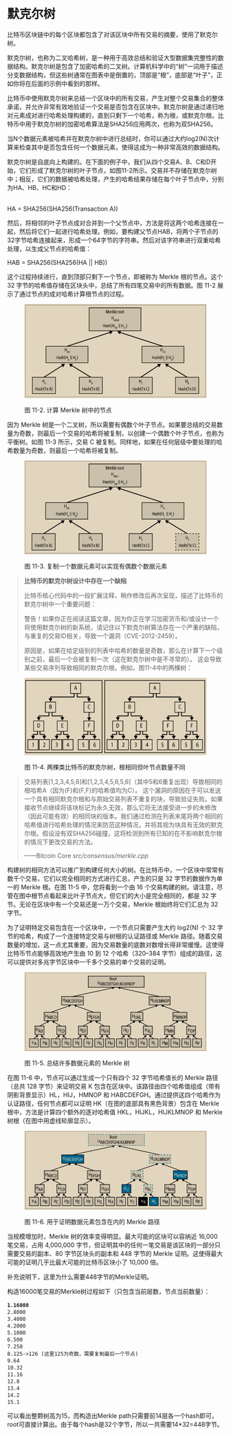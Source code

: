 # 默克尔树

比特币区块链中的每个区块都包含了对该区块中所有交易的摘要，使用了默克尔树。

默克尔树，也称为二叉哈希树，是一种用于高效总结和验证大型数据集完整性的数据结构。默克尔树是包含了加密哈希的二叉树。计算机科学中的“树”一词用于描述分支数据结构，但这些树通常在图表中是倒置的，顶部是“根”，底部是“叶子”，正如你将在后面的示例中看到的那样。

比特币中使用默克尔树来总结一个区块中的所有交易，产生对整个交易集合的整体承诺，并允许非常有效地验证一个交易是否包含在区块中。默克尔树是通过递归地对元素成对进行哈希处理构建的，直到只剩下一个哈希，称为根，或默克尔根。比特币中用于默克尔树的加密哈希算法是SHA256应用两次，也称为双SHA256。

当N个数据元素被哈希并在默克尔树中进行总结时，你可以通过大约log2(N)次计算来检查其中是否包含任何一个数据元素，使得这成为一种非常高效的数据结构。

默克尔树是自底向上构建的。在下面的例子中，我们从四个交易A、B、C和D开始，它们形成了默克尔树的叶子节点，如图11-2所示。交易并不存储在默克尔树中；相反，它们的数据被哈希处理，产生的哈希结果存储在每个叶子节点中，分别为HA、HB、HC和HD：

\
HA = SHA256(SHA256(Transaction A))

然后，将相邻的叶子节点成对合并到一个父节点中，方法是将这两个哈希连接在一起，然后将它们一起进行哈希处理。例如，要构建父节点HAB，将两个子节点的32字节哈希连接起来，形成一个64字节的字符串。然后对该字符串进行双重哈希处理，以生成父节点的哈希值：

HAB = SHA256(SHA256(HA || HB))

这个过程持续进行，直到顶部只剩下一个节点，即被称为 Merkle 根的节点。这个 32 字节的哈希值存储在区块头中，总结了所有四笔交易中的所有数据。图 11-2 展示了通过节点的成对哈希计算根节点的过程。

<figure><img src="../.gitbook/assets/11.2.png" alt=""><figcaption><p>图 11-2. 计算 Merkle 树中的节点</p></figcaption></figure>

因为 Merkle 树是一个二叉树，所以需要有偶数个叶子节点。如果要总结的交易数量为奇数，则最后一个交易的哈希将被复制，以创建一个偶数个叶子节点，也称为平衡树。如图 11-3 所示，交易 C 被复制。同样地，如果在任何层级中要处理的哈希数量为奇数，则最后一个哈希将被复制。

<figure><img src="../.gitbook/assets/11.3.png" alt=""><figcaption><p>图 11-3.  复制一个数据元素可以实现有偶数个数据元素</p></figcaption></figure>

> **比特币的默克尔树设计中存在一个缺陷**
>
> 比特币核心代码中的一段扩展注释，稍作修改后再次呈现，描述了比特币的默克尔树中一个重要问题：
>
> 警告！如果你正在阅读这篇文章，因为你正在学习加密货币和/或设计一个将使用默克尔树的新系统，请记住以下默克尔树算法存在一个严重的缺陷，与重复的交易ID相关，导致一个漏洞（CVE-2012-2459）。&#x20;
>
> 原因是，如果在给定级别的列表中哈希的数量是奇数，那么在计算下一个级别之前，最后一个会被复制一次（这在默克尔树中是不寻常的）。 这会导致某些交易序列导致相同的默克尔根。例如，图11-4中的两棵树：

<figure><img src="../.gitbook/assets/11.4.png" alt=""><figcaption><p>图 11-4.  两棵类比特币的默克尔树，根相同但叶节点数量不同</p></figcaption></figure>

> 交易列表\[1,2,3,4,5,6]和\[1,2,3,4,5,6,5,6]（其中5和6重复出现）导致相同的根哈希A（因为(F)和(F,F)的哈希值均为C）。 这个漏洞的原因在于可以发送一个具有相同默克尔根和与原始交易列表不重复的块，导致验证失败。如果接收节点继续将该块标记为永久无效，那么它将无法接受进一步的未修改（因此可能有效）的相同块的版本。我们通过检测在列表末尾将两个相同的哈希值进行哈希处理的情况来防范这种情况，并将其视为块具有无效的默克尔根。假设没有双SHA256碰撞，这将检测到所有已知的在不影响默克尔根的情况下更改交易的方法。&#x20;
>
> ——Bitcoin Core _src/consensus/merkle.cpp_

构建树的相同方法可以推广到构建任何大小的树。在比特币中，一个区块中常常有数千个交易，它们以完全相同的方式进行汇总，产生的只是 32 字节的数据作为单一的 Merkle 根。在图 11-5 中，您将看到一个由 16 个交易构建的树。请注意，尽管在图中根节点看起来比叶子节点大，但它们的大小是完全相同的，都是 32 字节。无论在区块中有一个交易还是一万个交易，Merkle 根始终将它们汇总为 32 字节。&#x20;

为了证明特定交易包含在一个区块中，一个节点只需要产生大约 log2(N) 个 32 字节的哈希，构成了一个连接特定交易与树根的认证路径或 Merkle 路径。随着交易数量的增加，这一点尤其重要，因为交易数量的底数对数增长得非常缓慢。这使得比特币节点能够高效地产生由 10 到 12 个哈希（320–384 字节）组成的路径，这可以提供对多兆字节区块中一千多个交易的单个交易的证明。

<figure><img src="../.gitbook/assets/11.5.png" alt=""><figcaption><p>图 11-5.  总结许多数据元素的 Merkle 树</p></figcaption></figure>

在图 11-6 中，节点可以通过生成一个只有四个 32 字节哈希值长的 Merkle 路径（总共 128 字节）来证明交易 K 包含在区块中。该路径由四个哈希值组成（带有阴影背景显示）HL，HIJ，HMNOP 和 HABCDEFGH。通过提供这四个哈希作为认证路径，任何节点都可以证明 HK（在图的底部具有黑色背景）包含在 Merkle 根中，方法是计算四个额外的逐对哈希值 HKL，HIJKL，HIJKLMNOP 和 Merkle 树根（在图中用虚线轮廓显示）。

<figure><img src="../.gitbook/assets/11.6.png" alt=""><figcaption><p>图 11-6. 用于证明数据元素包含在内的 Merkle 路径</p></figcaption></figure>

当规模增加时，Merkle 树的效率变得明显。最大可能的区块可以容纳近 16,000 笔交易，占用 4,000,000 字节，但证明其中的任何一笔交易是该区块的一部分只需要交易的副本、80 字节区块头的副本和 448 字节的 Merkle 证明。这使得最大可能的证明几乎比最大可能的比特币区块小了 10,000 倍。

补充说明下，这里为什么需要448字节的Merkle证明。

构造16000笔交易的Merkle树过程如下（只包含当前层数，节点当前数量）：

<pre><code><strong>1.16000
</strong>2.8000
3.4000
4.2000
5.1000
6.500
7.250
8.125->126 (这里125为奇数，需要复制最后一个节点)
9.64
10.32
11.16
12.8
13.4
14.2
15.1
</code></pre>

可以看出整颗树高为15，而构造出Merkle path只需要前14层各一个hash即可，root可直接计算出。由于每个hash是32个字节，所以一共需要14\*32=448字节。
